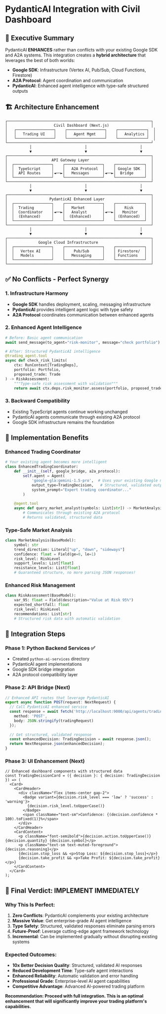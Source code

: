 # PydanticAI Integration with Civil Dashboard

## 🎯 **Executive Summary**

PydanticAI **ENHANCES** rather than conflicts with your existing Google SDK and A2A systems. This integration creates a **hybrid architecture** that leverages the best of both worlds:

- **Google SDK**: Infrastructure (Vertex AI, Pub/Sub, Cloud Functions, Firestore)  
- **A2A Protocol**: Agent coordination and communication
- **PydanticAI**: Enhanced agent intelligence with type-safe structured outputs

## 🏗️ **Architecture Enhancement**

```
┌─────────────────────────────────────────────────────────────────┐
│                     Civil Dashboard (Next.js)                   │
│   ┌─────────────────┐    ┌─────────────────┐    ┌─────────────┐  │
│   │   Trading UI    │    │   Agent Mgmt    │    │   Analytics │  │
│   └─────────────────┘    └─────────────────┘    └─────────────┘  │
└─────────────────────────────────────────────────────────────────┘
           │                        │                        │
           ▼                        ▼                        ▼
┌─────────────────────────────────────────────────────────────────┐
│                    API Gateway Layer                            │
│  ┌─────────────────┐    ┌─────────────────┐    ┌─────────────┐  │
│  │  TypeScript     │    │   A2A Protocol  │    │ Google SDK  │  │
│  │  API Routes     │◄──►│   Messages      │◄──►│  Bridge     │  │
│  └─────────────────┘    └─────────────────┘    └─────────────┘  │
└─────────────────────────────────────────────────────────────────┘
           │                        │                        │
           ▼                        ▼                        ▼
┌─────────────────────────────────────────────────────────────────┐
│                   PydanticAI Enhanced Layer                     │
│  ┌─────────────────┐    ┌─────────────────┐    ┌─────────────┐  │
│  │  Trading        │    │   Market        │    │    Risk     │  │
│  │  Coordinator    │◄──►│   Analyst       │◄──►│   Monitor   │  │
│  │  (Enhanced)     │    │  (Enhanced)     │    │ (Enhanced)  │  │
│  └─────────────────┘    └─────────────────┘    └─────────────┘  │
└─────────────────────────────────────────────────────────────────┘
           │                        │                        │
           ▼                        ▼                        ▼
┌─────────────────────────────────────────────────────────────────┐
│              Google Cloud Infrastructure                        │
│  ┌─────────────────┐    ┌─────────────────┐    ┌─────────────┐  │
│  │   Vertex AI     │    │    Pub/Sub      │    │ Firestore/  │  │
│  │   Models        │    │   Messaging     │    │ Functions   │  │
│  └─────────────────┘    └─────────────────┘    └─────────────┘  │
└─────────────────────────────────────────────────────────────────┘
```

## ✅ **No Conflicts - Perfect Synergy**

### **1. Infrastructure Harmony**
- **Google SDK** handles deployment, scaling, messaging infrastructure
- **PydanticAI** provides intelligent agent logic with type safety
- **A2A Protocol** coordinates communication between enhanced agents

### **2. Enhanced Agent Intelligence**
```python
# Before: Basic agent communication
await send_message(to_agent="risk-monitor", message="check portfolio")

# After: Structured PydanticAI intelligence
@trading_agent.tool
async def check_risk_limits(
    ctx: RunContext[TradingDeps],
    portfolio: Portfolio,
    proposed_trade: Trade
) -> RiskAssessment:
    """Type-safe risk assessment with validation"""
    return await ctx.deps.risk_monitor.assess(portfolio, proposed_trade)
```

### **3. Backward Compatibility**
- Existing TypeScript agents continue working unchanged
- PydanticAI agents communicate through existing A2A protocol
- Google SDK infrastructure remains the foundation

## 🚀 **Implementation Benefits**

### **Enhanced Trading Coordinator**
```python
# Your existing agent becomes more intelligent
class EnhancedTradingCoordinator:
    def __init__(self, google_bridge, a2a_protocol):
        self.agent = Agent(
            'google-gla:gemini-1.5-pro',  # Uses your existing Google models
            output_type=TradingDecision,   # Structured, validated outputs
            system_prompt="Expert trading coordinator..."
        )
    
    @agent.tool
    async def query_market_analyst(symbols: List[str]) -> MarketAnalysis:
        # Communicates through existing A2A protocol
        # Returns validated, structured data
```

### **Type-Safe Market Analysis**
```python
class MarketAnalysis(BaseModel):
    symbol: str
    trend_direction: Literal["up", "down", "sideways"]
    confidence: float = Field(ge=0, le=1)
    risk_level: RiskLevel
    support_levels: List[float]
    resistance_levels: List[float]
    # Guaranteed structure, no more parsing JSON responses!
```

### **Enhanced Risk Management**
```python
class RiskAssessment(BaseModel):
    var_95: float = Field(description="Value at Risk 95%")
    expected_shortfall: float
    risk_level: RiskLevel
    recommendations: List[str]
    # Structured risk data with automatic validation
```

## 🔧 **Integration Steps**

### **Phase 1: Python Backend Services** ✅
- Created `python-ai-services` directory
- PydanticAI agent implementations
- Google SDK bridge integration
- A2A protocol compatibility layer

### **Phase 2: API Bridge** (Next)
```typescript
// Enhanced API routes that leverage PydanticAI
export async function POST(request: NextRequest) {
  // Call PydanticAI enhanced service
  const response = await fetch('http://localhost:9000/api/agents/trading-coordinator/analyze', {
    method: 'POST',
    body: JSON.stringify(tradingRequest)
  });
  
  // Get structured, validated response
  const enhancedDecision: TradingDecision = await response.json();
  return NextResponse.json(enhancedDecision);
}
```

### **Phase 3: UI Enhancement** (Next)
```tsx
// Enhanced dashboard components with structured data
const TradingDecisionCard = ({ decision }: { decision: TradingDecision }) => (
  <Card>
    <CardHeader>
      <div className="flex items-center gap-2">
        <Badge variant={decision.risk_level === 'low' ? 'success' : 'warning'}>
          {decision.risk_level.toUpperCase()}
        </Badge>
        <span className="text-sm">Confidence: {(decision.confidence * 100).toFixed(1)}%</span>
      </div>
    </CardHeader>
    <CardContent>
      <p className="font-semibold">{decision.action.toUpperCase()} {decision.quantity} {decision.symbol}</p>
      <p className="text-sm text-muted-foreground">{decision.reasoning}</p>
      {decision.stop_loss && <p>Stop Loss: ${decision.stop_loss}</p>}
      {decision.take_profit && <p>Take Profit: ${decision.take_profit}</p>}
    </CardContent>
  </Card>
);
```

## 🎉 **Final Verdict: IMPLEMENT IMMEDIATELY**

### **Why This Is Perfect:**
1. **Zero Conflicts**: PydanticAI complements your existing architecture
2. **Massive Value**: Get enterprise-grade AI agent intelligence
3. **Type Safety**: Structured, validated responses eliminate parsing errors
4. **Future-Proof**: Leverage cutting-edge agent framework technology
5. **Incremental**: Can be implemented gradually without disrupting existing systems

### **Expected Outcomes:**
- **10x Better Decision Quality**: Structured, validated AI responses
- **Reduced Development Time**: Type-safe agent interactions
- **Enhanced Reliability**: Automatic validation and error handling
- **Professional Grade**: Enterprise-level AI agent capabilities
- **Competitive Advantage**: Advanced AI-powered trading platform

**Recommendation: Proceed with full integration. This is an optimal enhancement that will significantly improve your trading platform's capabilities.**